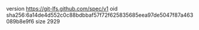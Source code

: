 version https://git-lfs.github.com/spec/v1
oid sha256:6a14de4d552c0c88bdbbaf57f72f625835685eea97de5047f87a463089b8e9f6
size 2929
